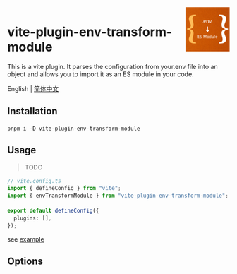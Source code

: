 <img src="./assets/logo.png" alt="logo of vite-plugin-env-transform-module repository" width="100" height="100" align="right" />

# vite-plugin-env-transform-module

This is a vite plugin. It parses the configuration from your.env file into an object and allows you to import it as an ES module in your code.

English | [简体中文](./README.zh-CN.md)

## Installation

```
pnpm i -D vite-plugin-env-transform-module
```

## Usage

> TODO

```ts
// vite.config.ts
import { defineConfig } from "vite";
import { envTransformModule } from "vite-plugin-env-transform-module";

export default defineConfig({
  plugins: [],
});
```

see [example](./examples/)

## Options


